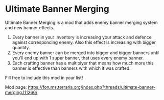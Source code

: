 # Ultimate Banner Merging

Ultimate Banner Merging is a mod that adds enemy banner merging system and new banner effects.

1. Every banner in your inventory is increasing your attack and defence against corresponding enemy. Also this effect is increasing with bigger quantity.
2. Every enemy banner can be merged into bigger and bigger banners until you'll end up with 1 super banner, that uses every enemy banner.
3. Each crafting banner has a multiplyer that means how much more this banner is effective than banners with which it was crafted.

Fill free to include this mod in your list! 

 Mod page: https://forums.terraria.org/index.php?threads/ultimate-banner-merging.111266/